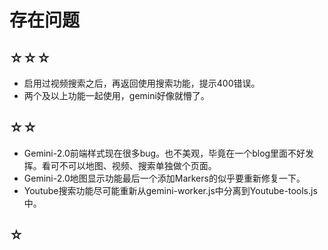 # 存在问题

## ☆☆☆
- 启用过视频搜索之后，再返回使用搜索功能，提示400错误。
- 两个及以上功能一起使用，gemini好像就懵了。

## ☆☆
- Gemini-2.0前端样式现在很多bug。也不美观，毕竟在一个blog里面不好发挥。看可不可以地图、视频、搜索单独做个页面。
- Gemini-2.0地图显示功能最后一个添加Markers的似乎要重新修复一下。
- Youtube搜索功能尽可能重新从gemini-worker.js中分离到Youtube-tools.js中。

## ☆